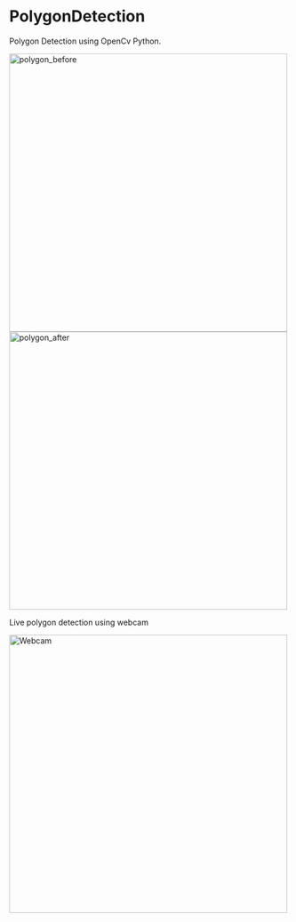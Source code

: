 # PolygonDetection
Polygon Detection using OpenCv Python.

<img width="500" alt="polygon_before" src="https://user-images.githubusercontent.com/69686830/131664235-93ef512e-3a97-4080-be94-8d8f365b63c2.png">

<img width="500" alt="polygon_after" src="https://user-images.githubusercontent.com/69686830/131664308-e75f4433-0105-43fc-b8f0-1ef80b4ecbf2.png">

Live polygon detection using webcam


<img width="500" alt="Webcam" src="https://user-images.githubusercontent.com/69686830/131686589-db3e1caa-9c67-4624-aadc-cc7d3fed7625.png">
